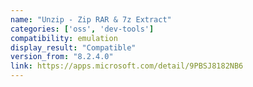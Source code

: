 ```yaml
---
name: "Unzip - Zip RAR & 7z Extract"
categories: ['oss', 'dev-tools']
compatibility: emulation
display_result: "Compatible"
version_from: "8.2.4.0"
link: https://apps.microsoft.com/detail/9PBSJ8182NB6
---
```

